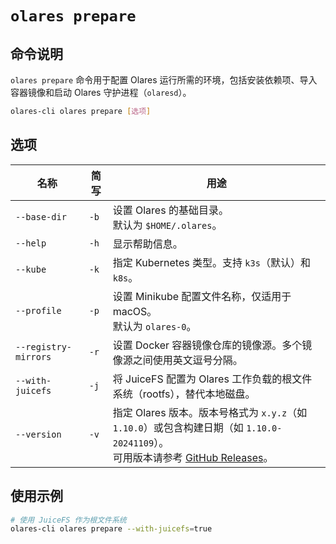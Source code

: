 # `olares prepare`

## 命令说明
`olares prepare` 命令用于配置 Olares 运行所需的环境，包括安装依赖项、导入容器镜像和启动 Olares 守护进程（`olaresd`）。

```bash
olares-cli olares prepare [选项]
```

## 选项

| 名称                   | 简写   | 用途                                                                                                                                     |
|----------------------|------|----------------------------------------------------------------------------------------------------------------------------------------|
| `--base-dir`         | `-b` | 设置 Olares 的基础目录。<br>默认为 `$HOME/.olares`。                                                                                               |
| `--help`             | `-h` | 显示帮助信息。                                                                                                                                |
| `--kube`             | `-k` | 指定 Kubernetes 类型。支持 `k3s`（默认）和 `k8s`。                                                                                                  |
| `--profile`          | `-p` | 设置 Minikube 配置文件名称，仅适用于 macOS。<br>默认为 `olares-0`。                                                                                      |
| `--registry-mirrors` | `-r` | 设置 Docker 容器镜像仓库的镜像源。多个镜像源之间使用英文逗号分隔。                                                                                                  |
| `--with-juicefs`     | `-j` | 将 JuiceFS 配置为 Olares 工作负载的根文件系统（rootfs），替代本地磁盘。                                                                                        |
| `--version`          | `-v` | 指定 Olares 版本。版本号格式为 `x.y.z`（如 `1.10.0`）或包含构建日期（如 `1.10.0-20241109`）。<br>可用版本请参考 [GitHub Releases](https://github.com/olares/releases)。 |

## 使用示例
```bash
# 使用 JuiceFS 作为根文件系统
olares-cli olares prepare --with-juicefs=true
```